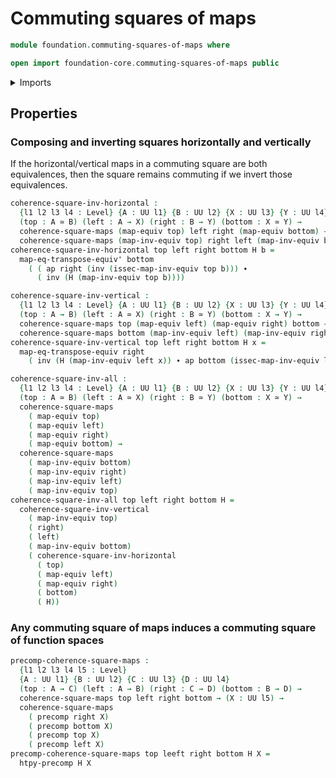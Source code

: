 # Commuting squares of maps

```agda
module foundation.commuting-squares-of-maps where

open import foundation-core.commuting-squares-of-maps public
```

<details><summary>Imports</summary>

```agda
open import foundation.equivalences
open import foundation.functions
open import foundation.functoriality-function-types
open import foundation.universe-levels

open import foundation-core.identity-types
```

</details>

## Properties

### Composing and inverting squares horizontally and vertically

If the horizontal/vertical maps in a commuting square are both equivalences,
then the square remains commuting if we invert those equivalences.

```agda
coherence-square-inv-horizontal :
  {l1 l2 l3 l4 : Level} {A : UU l1} {B : UU l2} {X : UU l3} {Y : UU l4}
  (top : A ≃ B) (left : A → X) (right : B → Y) (bottom : X ≃ Y) →
  coherence-square-maps (map-equiv top) left right (map-equiv bottom) →
  coherence-square-maps (map-inv-equiv top) right left (map-inv-equiv bottom)
coherence-square-inv-horizontal top left right bottom H b =
  map-eq-transpose-equiv' bottom
    ( ( ap right (inv (issec-map-inv-equiv top b))) ∙
      ( inv (H (map-inv-equiv top b))))

coherence-square-inv-vertical :
  {l1 l2 l3 l4 : Level} {A : UU l1} {B : UU l2} {X : UU l3} {Y : UU l4}
  (top : A → B) (left : A ≃ X) (right : B ≃ Y) (bottom : X → Y) →
  coherence-square-maps top (map-equiv left) (map-equiv right) bottom →
  coherence-square-maps bottom (map-inv-equiv left) (map-inv-equiv right) top
coherence-square-inv-vertical top left right bottom H x =
  map-eq-transpose-equiv right
    ( inv (H (map-inv-equiv left x)) ∙ ap bottom (issec-map-inv-equiv left x))

coherence-square-inv-all :
  {l1 l2 l3 l4 : Level} {A : UU l1} {B : UU l2} {X : UU l3} {Y : UU l4}
  (top : A ≃ B) (left : A ≃ X) (right : B ≃ Y) (bottom : X ≃ Y) →
  coherence-square-maps
    ( map-equiv top)
    ( map-equiv left)
    ( map-equiv right)
    ( map-equiv bottom) →
  coherence-square-maps
    ( map-inv-equiv bottom)
    ( map-inv-equiv right)
    ( map-inv-equiv left)
    ( map-inv-equiv top)
coherence-square-inv-all top left right bottom H =
  coherence-square-inv-vertical
    ( map-inv-equiv top)
    ( right)
    ( left)
    ( map-inv-equiv bottom)
    ( coherence-square-inv-horizontal
      ( top)
      ( map-equiv left)
      ( map-equiv right)
      ( bottom)
      ( H))
```

### Any commuting square of maps induces a commuting square of function spaces

```agda
precomp-coherence-square-maps :
  {l1 l2 l3 l4 l5 : Level}
  {A : UU l1} {B : UU l2} {C : UU l3} {D : UU l4}
  (top : A → C) (left : A → B) (right : C → D) (bottom : B → D) →
  coherence-square-maps top left right bottom → (X : UU l5) →
  coherence-square-maps
    ( precomp right X)
    ( precomp bottom X)
    ( precomp top X)
    ( precomp left X)
precomp-coherence-square-maps top leeft right bottom H X =
  htpy-precomp H X
```
